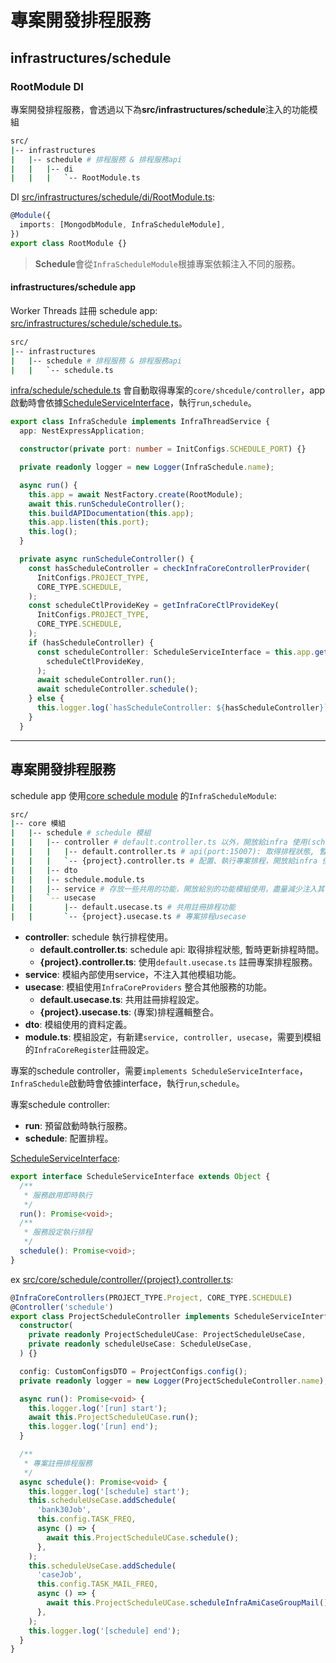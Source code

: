 專案開發排程服務
===

## infrastructures/schedule


### RootModule DI

專案開發排程服務，會透過以下為**src/infrastructures/schedule**注入的功能模組

```sh
src/
|-- infrastructures
|   |-- schedule # 排程服務 & 排程服務api
|   |   |-- di
|   |   |   `-- RootModule.ts
```

DI [src/infrastructures/schedule/di/RootModule.ts](../../src/infrastructures/schedule/di/RootModule.ts):

```ts
@Module({
  imports: [MongodbModule, InfraScheduleModule],
})
export class RootModule {}
```

> **Schedule**會從`InfraScheduleModule`根據專案依賴注入不同的服務。


#### infrastructures/schedule app

Worker Threads 註冊 schedule app: [src/infrastructures/schedule/schedule.ts](../../src/infrastructures/schedule/schedule.ts)。

```sh
src/
|-- infrastructures
|   |-- schedule # 排程服務 & 排程服務api
|   |   `-- schedule.ts
```

[infra/schedule/schedule.ts](../../src/infrastructures/schedule/schedule.ts) 會自動取得專案的`core/shcedule/controller`，app 啟動時會依據[ScheduleServiceInterface](../../src/domain/common/core.schedule.ctl.ts)，執行`run`,`schedule`。

```ts
export class InfraSchedule implements InfraThreadService {
  app: NestExpressApplication;

  constructor(private port: number = InitConfigs.SCHEDULE_PORT) {}

  private readonly logger = new Logger(InfraSchedule.name);

  async run() {
    this.app = await NestFactory.create(RootModule);
    await this.runScheduleController();
    this.buildAPIDocumentation(this.app);
    this.app.listen(this.port);
    this.log();
  }

  private async runScheduleController() {
    const hasScheduleController = checkInfraCoreControllerProvider(
      InitConfigs.PROJECT_TYPE,
      CORE_TYPE.SCHEDULE,
    );
    const scheduleCtlProvideKey = getInfraCoreCtlProvideKey(
      InitConfigs.PROJECT_TYPE,
      CORE_TYPE.SCHEDULE,
    );
    if (hasScheduleController) {
      const scheduleController: ScheduleServiceInterface = this.app.get(
        scheduleCtlProvideKey,
      );
      await scheduleController.run();
      await scheduleController.schedule();
    } else {
      this.logger.log(`hasScheduleController: ${hasScheduleController}`);
    }
  }
```
---

## 專案開發排程服務

schedule app 使用[core schedule module](../../src/core/schedule/schedule.module.ts) 的`InfraScheduleModule`:

```sh
src/
|-- core 模組
|   |-- schedule # schedule 模組
|   |   |-- controller # default.controller.ts 以外，開放給infra 使用(schedule, server...)
|   |   |   |-- default.controller.ts # api(port:15007): 取得排程狀態, 暫時更改排程時間
|   |   |   `-- {project}.controller.ts # 配置、執行專案排程，開放給infra 使用
|   |   |-- dto
|   |   |-- schedule.module.ts
|   |   |-- service # 存放一些共用的功能，開放給別的功能模組使用，盡量減少注入其他服務
|   |   `-- usecase
|   |       |-- default.usecase.ts # 共用註冊排程功能
|   |       `-- {project}.usecase.ts # 專案排程usecase
```

- **controller**: schedule 執行排程使用。
  - **default.controller.ts**: schedule api: 取得排程狀態, 暫時更新排程時間。
  - **{project}.controller.ts**: 使用`default.usecase.ts` 註冊專案排程服務。
- **service**: 模組內部使用service，不注入其他模組功能。
- **usecase**: 模組使用`InfraCoreProviders` 整合其他服務的功能。
  - **default.usecase.ts**: 共用註冊排程設定。
  - **{project}.usecase.ts**: (專案)排程邏輯整合。
- **dto**: 模組使用的資料定義。
- **module.ts**: 模組設定，有新建`service, controller, usecase`，需要到模組的`InfraCoreRegister`註冊設定。


專案的schedule controller，需要`implements ScheduleServiceInterface`，`InfraSchedule`啟動時會依據interface，執行`run`,`schedule`。

專案schedule controller:
- **run**: 預留啟動時執行服務。
- **schedule**: 配置排程。


[ScheduleServiceInterface](../../src/domain/common/core.schedule.ctl.ts): 
```ts
export interface ScheduleServiceInterface extends Object {
  /**
   * 服務啟用即時執行
   */
  run(): Promise<void>;
  /**
   * 服務設定執行排程
   */
  schedule(): Promise<void>;
}
```

ex [src/core/schedule/controller/{project}.controller.ts](../../src/core/schedule/controller/{project}.controller.ts):

```ts
@InfraCoreControllers(PROJECT_TYPE.Project, CORE_TYPE.SCHEDULE)
@Controller('schedule')
export class ProjectScheduleController implements ScheduleServiceInterface {
  constructor(
    private readonly ProjectScheduleUCase: ProjectScheduleUseCase,
    private readonly scheduleUseCase: ScheduleUseCase,
  ) {}

  config: CustomConfigsDTO = ProjectConfigs.config();
  private readonly logger = new Logger(ProjectScheduleController.name);

  async run(): Promise<void> {
    this.logger.log('[run] start');
    await this.ProjectScheduleUCase.run();
    this.logger.log('[run] end');
  }

  /**
   * 專案註冊排程服務
   */
  async schedule(): Promise<void> {
    this.logger.log('[schedule] start');
    this.scheduleUseCase.addSchedule(
      'bank30Job',
      this.config.TASK_FREQ,
      async () => {
        await this.ProjectScheduleUCase.schedule();
      },
    );
    this.scheduleUseCase.addSchedule(
      'caseJob',
      this.config.TASK_MAIL_FREQ,
      async () => {
        await this.ProjectScheduleUCase.scheduleInfraAmiCaseGroupMail();
      },
    );
    this.logger.log('[schedule] end');
  }
}
```